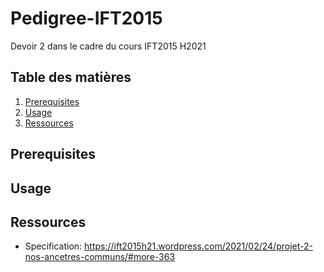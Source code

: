 # Pedigree-IFT2015

Devoir 2 dans le cadre du cours IFT2015 H2021

## Table des matières

1. [Prerequisites](#prerequisites)
2. [Usage](#usage)
3. [Ressources](#ressources)


## Prerequisites


## Usage



## Ressources

- Specification: https://ift2015h21.wordpress.com/2021/02/24/projet-2-nos-ancetres-communs/#more-363

